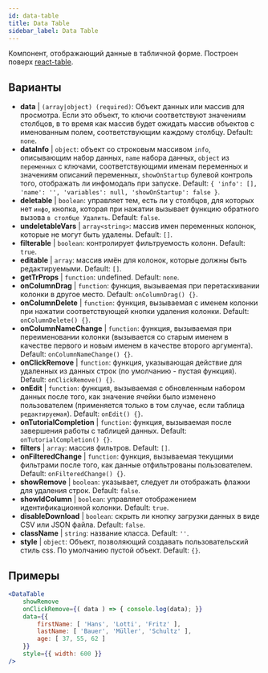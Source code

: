 ```yaml
---
id: data-table 
title: Data Table
sidebar_label: Data Table
---
```


Компонент, отображающий данные в табличной форме. Построен поверх [react-table](https://react-table.js.org/).

## Варианты

* __data__ | `(array|object) (required)`: Объект данных или массив для просмотра. Если это объект, то ключи соответствуют значениям столбцов, в то время как массив будет ожидать массив объектов с именованным полем, соответствующим каждому столбцу. Default: `none`.
* __dataInfo__ | `object`: объект со строковым массивом `info`, описывающим набор данных, `name` набора данных, `object` из `переменных` с ключами, соответствующими именам переменных и значениям описаний переменных, `showOnStartup` булевой контроль того, отображать ли инфомодаль при запуске. Default: `{
  'info': [],
  'name': '',
  'variables': null,
  'showOnStartup': false
}`.
* __deletable__ | `boolean`: управляет тем, есть ли у столбцов, для которых нет `инфо`, кнопка, которая при нажатии вызывает функцию обратного вызова `в столбце Удалить`. Default: `false`.
* __undeletableVars__ | `array<string>`: массив имен переменных колонок, которые не могут быть удалены. Default: `[]`.
* __filterable__ | `boolean`: контролирует фильтруемость колонн. Default: `true`.
* __editable__ | `array`: массив имён для колонок, которые должны быть редактируемыми. Default: `[]`.
* __getTrProps__ | `function`: undefined. Default: `none`.
* __onColumnDrag__ | `function`: функция, вызываемая при перетаскивании колонки в другое место. Default: `onColumnDrag() {}`.
* __onColumnDelete__ | `function`: функция, вызываемая с именем колонки при нажатии соответствующей кнопки удаления колонки. Default: `onColumnDelete() {}`.
* __onColumnNameChange__ | `function`: функция, вызываемая при переименовании колонки (вызывается со старым именем в качестве первого и новым именем в качестве второго аргумента). Default: `onColumnNameChange() {}`.
* __onClickRemove__ | `function`: функция, указывающая действие для удаленных из данных строк (по умолчанию - пустая функция). Default: `onClickRemove() {}`.
* __onEdit__ | `function`: функция, вызываемая с обновленным набором данных после того, как значение ячейки было изменено пользователем (применяется только в том случае, если таблица `редактируемая`). Default: `onEdit() {}`.
* __onTutorialCompletion__ | `function`: функция, вызываемая после завершения работы с таблицей данных. Default: `onTutorialCompletion() {}`.
* __filters__ | `array`: массив фильтров. Default: `[]`.
* __onFilteredChange__ | `function`: функция, вызываемая текущими фильтрами после того, как данные отфильтрованы пользователем. Default: `onFilteredChange() {}`.
* __showRemove__ | `boolean`: указывает, следует ли отображать флажки для удаления строк. Default: `false`.
* __showIdColumn__ | `boolean`: управляет отображением идентификационной колонки. Default: `true`.
* __disableDownload__ | `boolean`: скрыть ли кнопку загрузки данных в виде CSV или JSON файла. Default: `false`.
* __className__ | `string`: название класса. Default: `''`.
* __style__ | `object`: Объект, позволяющий создавать пользовательский стиль css. По умолчанию пустой объект. Default: `{}`.


## Примеры

```jsx live
<DataTable
    showRemove
    onClickRemove={( data ) => { console.log(data); }}
    data={{ 
        firstName: [ 'Hans', 'Lotti', 'Fritz' ], 
        lastName: [ 'Bauer', 'Müller', 'Schultz' ],
        age: [ 37, 55, 62 ]
    }}
    style={{ width: 600 }}
/>
```

